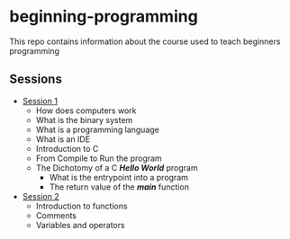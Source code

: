 # beginning-programming
This repo contains information about the course used to teach beginners programming

## Sessions
- [Session 1](./Session1/content.md)
    - How does computers work
    - What is the binary system
    - What is a programming language
    - What is an IDE
    - Introduction to C
    - From Compile to Run the program
    - The Dichotomy of a C ***Hello World*** program
        - What is the entrypoint into a program
        - The return value of the ***main*** function
- [Session 2](./Session2/content.md)
    - Introduction to functions
    - Comments
    - Variables and operators
